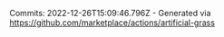 Commits: 2022-12-26T15:09:46.796Z - Generated via https://github.com/marketplace/actions/artificial-grass
<br>
